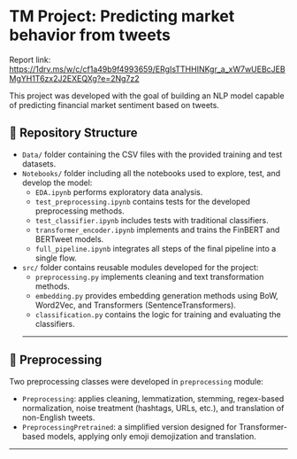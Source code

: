 # TM Project: Predicting market behavior from tweets

Report link: https://1drv.ms/w/c/cf1a49b9f4993659/ERgIsTTHHINKgr_a_xW7wUEBcJEBMgYH1T6zx2J2EXEQXg?e=2Ng7z2

This project was developed with the goal of building an NLP model capable of predicting financial market sentiment based on tweets.

## 📁 Repository Structure
- `Data/` folder containing the CSV files with the provided training and test datasets.
- `Notebooks/` folder including all the notebooks used to explore, test, and develop the model:
  - `EDA.ipynb` performs exploratory data analysis.
  - `test_preprocessing.ipynb` contains tests for the developed preprocessing methods.
  - `test_classifier.ipynb` includes tests with traditional classifiers.
  - `transformer_encoder.ipynb` implements and trains the FinBERT and BERTweet models.
  - `full_pipeline.ipynb` integrates all steps of the final pipeline into a single flow.
- `src/` folder contains reusable modules developed for the project:
  - `preprocessing.py` implements cleaning and text transformation methods.
  - `embedding.py` provides embedding generation methods using BoW, Word2Vec, and Transformers (SentenceTransformers).
  - `classification.py` contains the logic for training and evaluating the classifiers.
  ---

## 🔧 Preprocessing

Two preprocessing classes were developed in `preprocessing` module:

- `Preprocessing`: applies cleaning, lemmatization, stemming, regex-based normalization, noise treatment (hashtags, URLs, etc.), and translation of non-English tweets.
- `PreprocessingPretrained`: a simplified version designed for Transformer-based models, applying only emoji demojization and translation.
---
